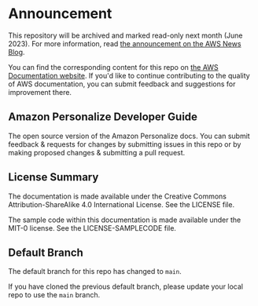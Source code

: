 # Announcement

This repository will be archived and marked read-only next month (June 2023). For more information, read [the announcement on the AWS News Blog](https://aws.amazon.com/blogs/aws/retiring-the-aws-documentation-on-github/).

You can find the corresponding content for this repo on [the AWS Documentation website](https://docs.aws.amazon.com/personalize/latest/dg). If you'd like to continue contributing to the quality of AWS documentation, you can submit feedback and suggestions for improvement there.

## Amazon Personalize Developer Guide

The open source version of the Amazon Personalize docs. You can submit feedback & requests for changes by submitting issues in this repo or by making proposed changes & submitting a pull request.

## License Summary

The documentation is made available under the Creative Commons Attribution-ShareAlike 4.0 International License. See the LICENSE file.

The sample code within this documentation is made available under the MIT-0 license. See the LICENSE-SAMPLECODE file.

## Default Branch

The default branch for this repo has changed to `main`. 

If you have cloned the previous default branch, please update your local repo to use the `main` branch.
